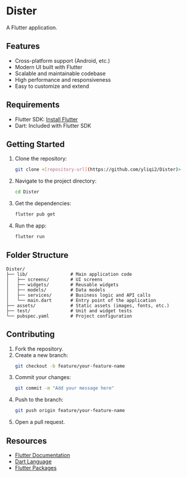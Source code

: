 # Dister

A Flutter application.

## Features

- Cross-platform support (Android, etc.)
- Modern UI built with Flutter
- Scalable and maintainable codebase
- High performance and responsiveness
- Easy to customize and extend

## Requirements

- Flutter SDK: [Install Flutter](https://docs.flutter.dev/get-started/install)
- Dart: Included with Flutter SDK

## Getting Started

1. Clone the repository:
   ```bash
   git clone <[repository-url](https://github.com/yliqi2/Dister)>
   ```
2. Navigate to the project directory:
   ```bash
   cd Dister
   ```
3. Get the dependencies:
   ```bash
   flutter pub get
   ```
4. Run the app:
   ```bash
   flutter run
   ```

## Folder Structure

```
Dister/
├── lib/                # Main application code
│   ├── screens/        # UI screens
│   ├── widgets/        # Reusable widgets
│   ├── models/         # Data models
│   ├── services/       # Business logic and API calls
│   └── main.dart       # Entry point of the application
├── assets/             # Static assets (images, fonts, etc.)
├── test/               # Unit and widget tests
└── pubspec.yaml        # Project configuration
```

## Contributing

1. Fork the repository.
2. Create a new branch:
   ```bash
   git checkout -b feature/your-feature-name
   ```
3. Commit your changes:
   ```bash
   git commit -m "Add your message here"
   ```
4. Push to the branch:
   ```bash
   git push origin feature/your-feature-name
   ```
5. Open a pull request.

## Resources

- [Flutter Documentation](https://docs.flutter.dev/)
- [Dart Language](https://dart.dev/)
- [Flutter Packages](https://pub.dev/)
